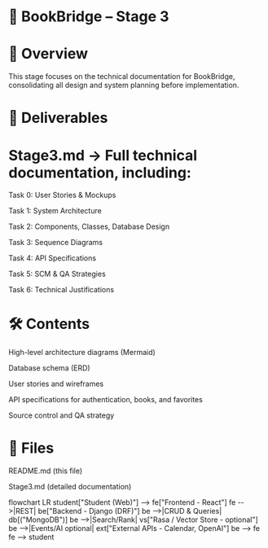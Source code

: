 # 📖 BookBridge – Stage 3
# 📌 Overview

This stage focuses on the technical documentation for BookBridge, consolidating all design and system planning before implementation.

# 📂 Deliverables

# Stage3.md → Full technical documentation, including:

Task 0: User Stories & Mockups

Task 1: System Architecture

Task 2: Components, Classes, Database Design

Task 3: Sequence Diagrams

Task 4: API Specifications

Task 5: SCM & QA Strategies

Task 6: Technical Justifications

# 🛠 Contents

High-level architecture diagrams (Mermaid)

Database schema (ERD)

User stories and wireframes

API specifications for authentication, books, and favorites

Source control and QA strategy

# 📎 Files

README.md (this file)

Stage3.md (detailed documentation)

flowchart LR
    student["Student (Web)"] --> fe["Frontend - React"]
    fe -->|REST| be["Backend - Django (DRF)"]
    be -->|CRUD & Queries| db[("MongoDB")]
    be -->|Search/Rank| vs["Rasa / Vector Store - optional"]
    be -->|Events/AI optional| ext["External APIs - Calendar, OpenAI"]
    be --> fe
    fe --> student

